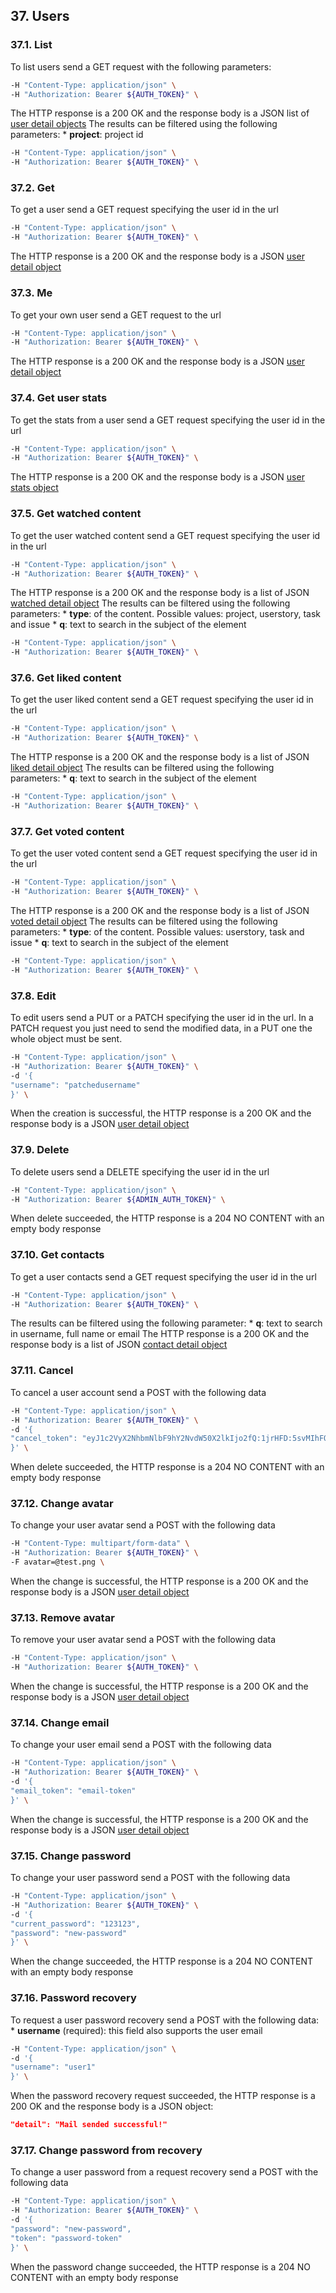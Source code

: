 ## 37. Users
### 37.1. List
To list users send a GET request with the following parameters:
```bash
-H "Content-Type: application/json" \
-H "Authorization: Bearer ${AUTH_TOKEN}" \
```
The HTTP response is a 200 OK and the response body is a JSON list of [user detail objects](https://docs.taiga.io/api.html#object-user-detail)
The results can be filtered using the following parameters:
*
**project**: project id
```bash
-H "Content-Type: application/json" \
-H "Authorization: Bearer ${AUTH_TOKEN}" \
```
### 37.2. Get
To get a user send a GET request specifying the user id in the url
```bash
-H "Content-Type: application/json" \
-H "Authorization: Bearer ${AUTH_TOKEN}" \
```
The HTTP response is a 200 OK and the response body is a JSON [user detail object](https://docs.taiga.io/api.html#object-user-detail)
### 37.3. Me
To get your own user send a GET request to the url
```bash
-H "Content-Type: application/json" \
-H "Authorization: Bearer ${AUTH_TOKEN}" \
```
The HTTP response is a 200 OK and the response body is a JSON [user detail object](https://docs.taiga.io/api.html#object-user-detail)
### 37.4. Get user stats
To get the stats from a user send a GET request specifying the user id in the url
```bash
-H "Content-Type: application/json" \
-H "Authorization: Bearer ${AUTH_TOKEN}" \
```
The HTTP response is a 200 OK and the response body is a JSON [user stats object](https://docs.taiga.io/api.html#object-user-stats-detail)
### 37.5. Get watched content
To get the user watched content send a GET request specifying the user id in the url
```bash
-H "Content-Type: application/json" \
-H "Authorization: Bearer ${AUTH_TOKEN}" \
```
The HTTP response is a 200 OK and the response body is a list of JSON [watched detail object](https://docs.taiga.io/api.html#object-watched-detail)
The results can be filtered using the following parameters:
*
**type**: of the content. Possible values: project, userstory, task and issue
*
**q**: text to search in the subject of the element
```bash
-H "Content-Type: application/json" \
-H "Authorization: Bearer ${AUTH_TOKEN}" \
```
### 37.6. Get liked content
To get the user liked content send a GET request specifying the user id in the url
```bash
-H "Content-Type: application/json" \
-H "Authorization: Bearer ${AUTH_TOKEN}" \
```
The HTTP response is a 200 OK and the response body is a list of JSON [liked detail object](https://docs.taiga.io/api.html#object-liked-detail)
The results can be filtered using the following parameters:
*
**q**: text to search in the subject of the element
```bash
-H "Content-Type: application/json" \
-H "Authorization: Bearer ${AUTH_TOKEN}" \
```
### 37.7. Get voted content
To get the user voted content send a GET request specifying the user id in the url
```bash
-H "Content-Type: application/json" \
-H "Authorization: Bearer ${AUTH_TOKEN}" \
```
The HTTP response is a 200 OK and the response body is a list of JSON [voted detail object](https://docs.taiga.io/api.html#object-voted-detail)
The results can be filtered using the following parameters:
*
**type**: of the content. Possible values: userstory, task and issue
*
**q**: text to search in the subject of the element
```bash
-H "Content-Type: application/json" \
-H "Authorization: Bearer ${AUTH_TOKEN}" \
```
### 37.8. Edit
To edit users send a PUT or a PATCH specifying the user id in the url.
In a PATCH request you just need to send the modified data, in a PUT one the whole object must be sent.
```bash
-H "Content-Type: application/json" \
-H "Authorization: Bearer ${AUTH_TOKEN}" \
-d '{
"username": "patchedusername"
}' \
```
When the creation is successful, the HTTP response is a 200 OK and the response body is a JSON [user detail object](https://docs.taiga.io/api.html#object-user-detail)
### 37.9. Delete
To delete users send a DELETE specifying the user id in the url
```bash
-H "Content-Type: application/json" \
-H "Authorization: Bearer ${ADMIN_AUTH_TOKEN}" \
```
When delete succeeded, the HTTP response is a 204 NO CONTENT with an empty body response
### 37.10. Get contacts
To get a user contacts send a GET request specifying the user id in the url
```bash
-H "Content-Type: application/json" \
-H "Authorization: Bearer ${AUTH_TOKEN}" \
```
The results can be filtered using the following parameter:
*
**q**: text to search in username, full name or email
The HTTP response is a 200 OK and the response body is a list of JSON [contact detail object](https://docs.taiga.io/api.html#object-contact-detail)
### 37.11. Cancel
To cancel a user account send a POST with the following data
```bash
-H "Content-Type: application/json" \
-H "Authorization: Bearer ${AUTH_TOKEN}" \
-d '{
"cancel_token": "eyJ1c2VyX2NhbmNlbF9hY2NvdW50X2lkIjo2fQ:1jrHFD:5svMIhFOCpm86JDngtP1CRNPlMs"
}' \
```
When delete succeeded, the HTTP response is a 204 NO CONTENT with an empty body response
### 37.12. Change avatar
To change your user avatar send a POST with the following data
```bash
-H "Content-Type: multipart/form-data" \
-H "Authorization: Bearer ${AUTH_TOKEN}" \
-F avatar=@test.png \
```
When the change is successful, the HTTP response is a 200 OK and the response body is a JSON [user detail object](https://docs.taiga.io/api.html#object-user-detail)
### 37.13. Remove avatar
To remove your user avatar send a POST with the following data
```bash
-H "Content-Type: application/json" \
-H "Authorization: Bearer ${AUTH_TOKEN}" \
```
When the change is successful, the HTTP response is a 200 OK and the response body is a JSON [user detail object](https://docs.taiga.io/api.html#object-user-detail)
### 37.14. Change email
To change your user email send a POST with the following data
```bash
-H "Content-Type: application/json" \
-H "Authorization: Bearer ${AUTH_TOKEN}" \
-d '{
"email_token": "email-token"
}' \
```
When the change is successful, the HTTP response is a 200 OK and the response body is a JSON [user detail object](https://docs.taiga.io/api.html#object-user-detail)
### 37.15. Change password
To change your user password send a POST with the following data
```bash
-H "Content-Type: application/json" \
-H "Authorization: Bearer ${AUTH_TOKEN}" \
-d '{
"current_password": "123123",
"password": "new-password"
}' \
```
When the change succeeded, the HTTP response is a 204 NO CONTENT with an empty body response
### 37.16. Password recovery
To request a user password recovery send a POST with the following data:
*
**username** (required): this field also supports the user email
```bash
-H "Content-Type: application/json" \
-d '{
"username": "user1"
}' \
```
When the password recovery request succeeded, the HTTP response is a 200 OK and the response body is a JSON object:
```json
"detail": "Mail sended successful!"
```
### 37.17. Change password from recovery
To change a user password from a request recovery send a POST with the following data
```bash
-H "Content-Type: application/json" \
-H "Authorization: Bearer ${AUTH_TOKEN}" \
-d '{
"password": "new-password",
"token": "password-token"
}' \
```
When the password change succeeded, the HTTP response is a 204 NO CONTENT with an empty body response
